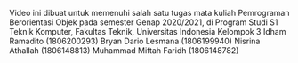 Video ini dibuat untuk memenuhi salah satu tugas mata kuliah Pemrograman Berorientasi Objek pada semester Genap 2020/2021, di Program Studi S1 Teknik Komputer, Fakultas Teknik, Universitas Indonesia 
Kelompok 3 
Idham Ramadito (1806200293) 
Bryan Dario Lesmana (1806199940) 
Nisrina Athallah (1806148813) 
Muhammad Miftah Faridh (1806148782)
